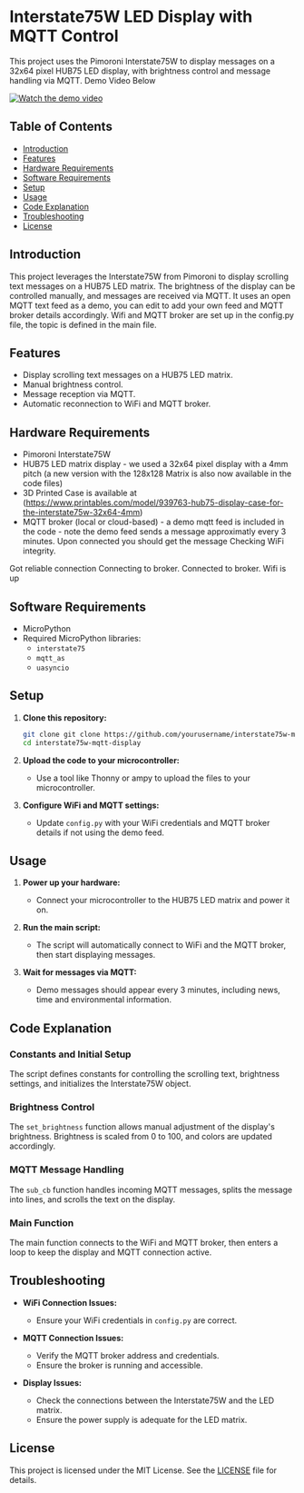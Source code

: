 
# Interstate75W LED Display with MQTT Control

This project uses the Pimoroni Interstate75W to display messages on a 32x64 pixel HUB75 LED display, with brightness control and message handling via MQTT. Demo Video Below

 [![Watch the demo video](https://img.youtube.com/vi/kG3OStmfXLk/0.jpg)](https://youtu.be/kG3OStmfXLk)

## Table of Contents

- [Introduction](#introduction)
- [Features](#features)
- [Hardware Requirements](#hardware-requirements)
- [Software Requirements](#software-requirements)
- [Setup](#setup)
- [Usage](#usage)
- [Code Explanation](#code-explanation)
- [Troubleshooting](#troubleshooting)
- [License](#license)

## Introduction

This project leverages the Interstate75W from Pimoroni to display scrolling text messages on a HUB75 LED matrix. The brightness of the display can be controlled manually, and messages are received via MQTT.
It uses an open MQTT text feed as a demo, you can edit to add your own feed and MQTT broker details accordingly. Wifi and MQTT broker are set up in the config.py file, the topic is defined in the main file.
## Features

- Display scrolling text messages on a HUB75 LED matrix.
- Manual brightness control.
- Message reception via MQTT.
- Automatic reconnection to WiFi and MQTT broker.

## Hardware Requirements

- Pimoroni Interstate75W
- HUB75 LED matrix display - we used a 32x64 pixel display with a 4mm pitch (a new version with the 128x128 Matrix is also now available in the code files)
- 3D Printed Case is available at (https://www.printables.com/model/939763-hub75-display-case-for-the-interstate75w-32x64-4mm)
- MQTT broker (local or cloud-based) - a demo mqtt feed is included in the code - note the demo feed sends a message approximatly every 3 minutes. Upon connected you should get the message Checking WiFi integrity.

Got reliable connection
Connecting to broker.
Connected to broker.
Wifi is  up


## Software Requirements

- MicroPython
- Required MicroPython libraries:
  - `interstate75`
  - `mqtt_as`
  - `uasyncio`

## Setup

1. **Clone this repository:**
   ```sh
   git clone git clone https://github.com/yourusername/interstate75w-mqtt-display.git
   cd interstate75w-mqtt-display
   ```

2. **Upload the code to your microcontroller:**
   - Use a tool like Thonny or ampy to upload the files to your microcontroller.

3. **Configure WiFi and MQTT settings:**
   - Update `config.py` with your WiFi credentials and MQTT broker details if not using the demo feed. 

## Usage

1. **Power up your hardware:**
   - Connect your microcontroller to the HUB75 LED matrix and power it on.

2. **Run the main script:**
   - The script will automatically connect to WiFi and the MQTT broker, then start displaying messages.

3. **Wait for messages via MQTT:**
   - Demo messages should appear every 3 minutes, including news, time and environmental information.

## Code Explanation

### Constants and Initial Setup

The script defines constants for controlling the scrolling text, brightness settings, and initializes the Interstate75W object.

### Brightness Control

The `set_brightness` function allows manual adjustment of the display's brightness. Brightness is scaled from 0 to 100, and colors are updated accordingly.

### MQTT Message Handling

The `sub_cb` function handles incoming MQTT messages, splits the message into lines, and scrolls the text on the display.

### Main Function

The main function connects to the WiFi and MQTT broker, then enters a loop to keep the display and MQTT connection active.

## Troubleshooting

- **WiFi Connection Issues:**
  - Ensure your WiFi credentials in `config.py` are correct.
 
- **MQTT Connection Issues:**
  - Verify the MQTT broker address and credentials.
  - Ensure the broker is running and accessible.

- **Display Issues:**
  - Check the connections between the Interstate75W and the LED matrix.
  - Ensure the power supply is adequate for the LED matrix.

## License

This project is licensed under the MIT License. See the [LICENSE](LICENSE) file for details.
